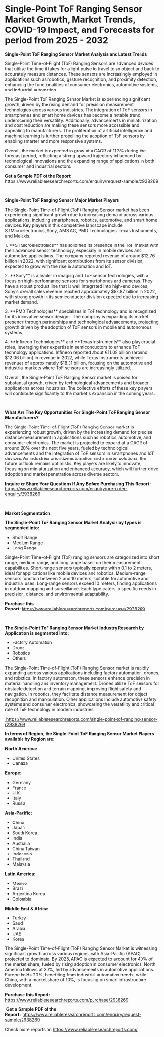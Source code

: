 <p><h1>Single-Point ToF Ranging Sensor Market Growth, Market Trends, COVID-19 Impact, and Forecasts for period from 2025 - 2032</h1></p><p><strong>Single-Point ToF Ranging Sensor Market Analysis and Latest Trends</strong></p>
<p><p>Single-Point Time-of-Flight (ToF) Ranging Sensors are advanced devices that utilize the time it takes for a light pulse to travel to an object and back to accurately measure distances. These sensors are increasingly employed in applications such as robotics, gesture recognition, and proximity detection, enhancing the functionalities of consumer electronics, automotive systems, and industrial automation.</p><p>The Single-Point ToF Ranging Sensor Market is experiencing significant growth, driven by the rising demand for precision measurement technologies across various industries. The integration of ToF sensors in smartphones and smart home devices has become a notable trend, underscoring their versatility. Additionally, advancements in miniaturization and cost reduction are making these sensors more accessible and appealing to manufacturers. The proliferation of artificial intelligence and machine learning is further propelling the adoption of ToF sensors by enabling smarter and more responsive systems.</p><p>Overall, the market is expected to grow at a CAGR of 11.3% during the forecast period, reflecting a strong upward trajectory influenced by technological innovations and the expanding range of applications in both consumer and industrial sectors.</p></p>
<p><strong>Get a Sample PDF of the Report:&nbsp;</strong> <a href="https://www.reliableresearchreports.com/enquiry/request-sample/2938269?utm_campaign=3316&utm_medium=2&utm_source=Github&utm_content=ia&utm_term=15032025&utm_id=single-point-tof-ranging-sensor">https://www.reliableresearchreports.com/enquiry/request-sample/2938269</a></p>
<p>&nbsp;</p>
<p><strong>Single-Point ToF Ranging Sensor Major Market Players</strong></p>
<p><p>The Single-Point Time-of-Flight (ToF) Ranging Sensor market has been experiencing significant growth due to increasing demand across various applications, including smartphones, robotics, automotive, and smart home devices. Key players in this competitive landscape include STMicroelectronics, Sony, AMS AG, PMD Technologies, Texas Instruments, and Melexis.</p><p>1. **STMicroelectronics** has solidified its presence in the ToF market with their advanced sensor technology, especially in mobile devices and automotive applications. The company reported revenue of around $12.76 billion in 2022, with significant contributions from its sensor division, expected to grow with the rise in automation and IoT.</p><p>2. **Sony** is a leader in imaging and ToF sensor technologies, with a focus on high-performance sensors for smartphones and cameras. They have a robust product line that is well integrated into high-end devices; Sony’s overall sales revenue reached approximately $82.87 billion in 2022, with strong growth in its semiconductor division expected due to increasing market demand.</p><p>3. **PMD Technologies** specializes in ToF technology and is recognized for its innovative sensor designs. The company is expanding its market presence through partnerships and technological advancements, projecting growth driven by the adoption of ToF sensors in mobile and autonomous systems.</p><p>4. **Infineon Technologies** and **Texas Instruments** also play crucial roles, leveraging their expertise in semiconductors to enhance ToF technology applications. Infineon reported about €11.08 billion (around $12.06 billion) in revenue in 2022, while Texas Instruments achieved revenues of approximately $18.31 billion, focusing on the automotive and industrial markets where ToF sensors are increasingly utilized.</p><p>Overall, the Single-Point ToF Ranging Sensor market is poised for substantial growth, driven by technological advancements and broader applications across industries. The collective efforts of these key players will contribute significantly to the market's expansion in the coming years.</p></p>
<p>&nbsp;</p>
<p><strong>What Are The Key Opportunities For Single-Point ToF Ranging Sensor Manufacturers?</strong></p>
<p><p>The Single-Point Time-of-Flight (ToF) Ranging Sensor market is experiencing robust growth, driven by the increasing demand for precise distance measurement in applications such as robotics, automotive, and consumer electronics. The market is projected to expand at a CAGR of around 20% over the next five years, fueled by technological advancements and the integration of ToF sensors in smartphones and IoT devices. As industries prioritize automation and smarter solutions, the future outlook remains optimistic. Key players are likely to innovate, focusing on miniaturization and enhanced accuracy, which will further drive adoption and market penetration across diverse sectors.</p></p>
<p><strong>Inquire or Share Your Questions If Any Before Purchasing This Report:</strong> <a href="https://www.reliableresearchreports.com/enquiry/pre-order-enquiry/2938269?utm_campaign=3316&utm_medium=2&utm_source=Github&utm_content=ia&utm_term=15032025&utm_id=single-point-tof-ranging-sensor">https://www.reliableresearchreports.com/enquiry/pre-order-enquiry/2938269</a></p>
<p>&nbsp;</p>
<p><strong>Market Segmentation</strong></p>
<p><strong>The Single-Point ToF Ranging Sensor Market Analysis by types is segmented into:</strong></p>
<p><ul><li>Short Range</li><li>Medium Range</li><li>Long Range</li></ul></p>
<p><p>Single-Point Time-of-Flight (ToF) ranging sensors are categorized into short range, medium range, and long range based on their measurement capabilities. Short-range sensors typically operate within 0.1 to 2 meters, ideal for applications like mobile devices and robotics. Medium-range sensors function between 2 and 10 meters, suitable for automotive and industrial uses. Long-range sensors exceed 10 meters, finding applications in outdoor mapping and surveillance. Each type caters to specific needs in precision, distance, and environmental adaptability.</p></p>
<p><strong>Purchase this Report:&nbsp;</strong><a href="https://www.reliableresearchreports.com/purchase/2938269?utm_campaign=3316&utm_medium=2&utm_source=Github&utm_content=ia&utm_term=15032025&utm_id=single-point-tof-ranging-sensor">https://www.reliableresearchreports.com/purchase/2938269</a></p>
<p>&nbsp;</p>
<p><strong>The Single-Point ToF Ranging Sensor Market Industry Research by Application is segmented into:</strong></p>
<p><ul><li>Factory Automation</li><li>Drone</li><li>Robotics</li><li>Others</li></ul></p>
<p><p>The Single-Point Time-of-Flight (ToF) Ranging Sensor market is rapidly expanding across various applications including factory automation, drones, and robotics. In factory automation, these sensors enhance precision in material handling and inventory management. Drones utilize ToF sensors for obstacle detection and terrain mapping, improving flight safety and navigation. In robotics, they facilitate distance measurement for object recognition and manipulation. Other applications include automotive safety systems and consumer electronics, showcasing the versatility and critical role of ToF technology in modern industries.</p></p>
<p><a href="https://www.reliableresearchreports.com/single-point-tof-ranging-sensor-r2938269?utm_campaign=3316&utm_medium=2&utm_source=Github&utm_content=ia&utm_term=15032025&utm_id=single-point-tof-ranging-sensor">&nbsp;https://www.reliableresearchreports.com/single-point-tof-ranging-sensor-r2938269</a></p>
<p><strong>In terms of Region, the Single-Point ToF Ranging Sensor Market Players available by Region are:</strong></p>
<p>
    <p> <strong> North America: </strong>
        <ul>
            <li>United States</li>
            <li>Canada</li>
        </ul>
        </p> 
    <p> <strong> Europe: </strong>
        <ul>
            <li>Germany</li>
            <li>France</li>
            <li>U.K.</li>
            <li>Italy</li>
            <li>Russia</li>
        </ul>
        </p> 
    <p> <strong> Asia-Pacific: </strong>
        <ul>
            <li>China</li>
            <li>Japan</li>
            <li>South Korea</li>
            <li>India</li>
            <li>Australia</li>
            <li>China Taiwan</li>
            <li>Indonesia</li>
            <li>Thailand</li>
            <li>Malaysia</li>
        </ul>
        </p> 
    <p> <strong> Latin America: </strong>
        <ul>
            <li>Mexico</li>
            <li>Brazil</li>
            <li>Argentina Korea</li>
            <li>Colombia</li>
        </ul>
        </p> 
    <p> <strong> Middle East & Africa: </strong>
        <ul>
            <li>Turkey</li>
            <li>Saudi</li>
            <li>Arabia</li>
            <li>UAE</li>
            <li>Korea</li>
        </ul>
    </p>
    </p>
<p><p>The Single-Point Time-of-Flight (ToF) Ranging Sensor Market is witnessing significant growth across various regions, with Asia-Pacific (APAC) projected to dominate. By 2025, APAC is expected to account for 40% of the market share, fueled by rising adoption in consumer electronics. North America follows at 30%, led by advancements in automotive applications. Europe holds 20%, benefiting from industrial automation trends, while China, with a market share of 10%, is focusing on smart infrastructure development.</p></p>
<p><strong>Purchase this Report: </strong><a href="https://www.reliableresearchreports.com/purchase/2938269?utm_campaign=3316&utm_medium=2&utm_source=Github&utm_content=ia&utm_term=15032025&utm_id=single-point-tof-ranging-sensor">https://www.reliableresearchreports.com/purchase/2938269</a></p>
<p>&nbsp;<strong>Get a Sample PDF of the Report:&nbsp;&nbsp;</strong><a href="https://www.reliableresearchreports.com/enquiry/request-sample/2938269?utm_campaign=3316&utm_medium=2&utm_source=Github&utm_content=ia&utm_term=15032025&utm_id=single-point-tof-ranging-sensor">https://www.reliableresearchreports.com/enquiry/request-sample/2938269</a></p>
<p><strong></strong></p>
<p>Check more reports on <a href="https://www.reliableresearchreports.com/?utm_campaign=3316&utm_medium=2&utm_source=Github&utm_content=ia&utm_term=15032025&utm_id=single-point-tof-ranging-sensor">https://www.reliableresearchreports.com/</a></p>
